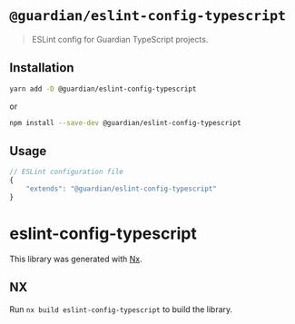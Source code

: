 # `@guardian/eslint-config-typescript`

> ESLint config for Guardian TypeScript projects.

## Installation

```bash
yarn add -D @guardian/eslint-config-typescript
```

or

```bash
npm install --save-dev @guardian/eslint-config-typescript
```

## Usage

```js
// ESLint configuration file
{
    "extends": "@guardian/eslint-config-typescript"
}
```

# eslint-config-typescript

This library was generated with [Nx](https://nx.dev).

## NX

Run `nx build eslint-config-typescript` to build the library.
